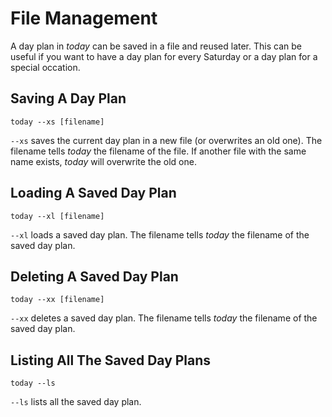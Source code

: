 # File Management

A day plan in *today* can be saved in a file and reused later. This can be useful if you want to have a day plan for every Saturday or a day plan for a special occation.

## Saving A Day Plan

```
today --xs [filename]
```

`--xs` saves the current day plan in a new file (or overwrites an old one). The filename tells *today* the filename of the file. If another file with the same name exists, *today* will overwrite the old one.

## Loading A Saved Day Plan

```
today --xl [filename]
```

`--xl` loads a saved day plan. The filename tells *today* the filename of the saved day plan.

## Deleting A Saved Day Plan

```
today --xx [filename]
```

`--xx` deletes a saved day plan. The filename tells *today* the filename of the saved day plan.

## Listing All The Saved Day Plans

```
today --ls
```

`--ls` lists all the saved day plan.
